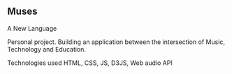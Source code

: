 ## Muses
A New Language

Personal project.
Building an application between the intersection of Music, Technology and Education.

Technologies used
HTML, CSS, JS, D3JS, Web audio API
